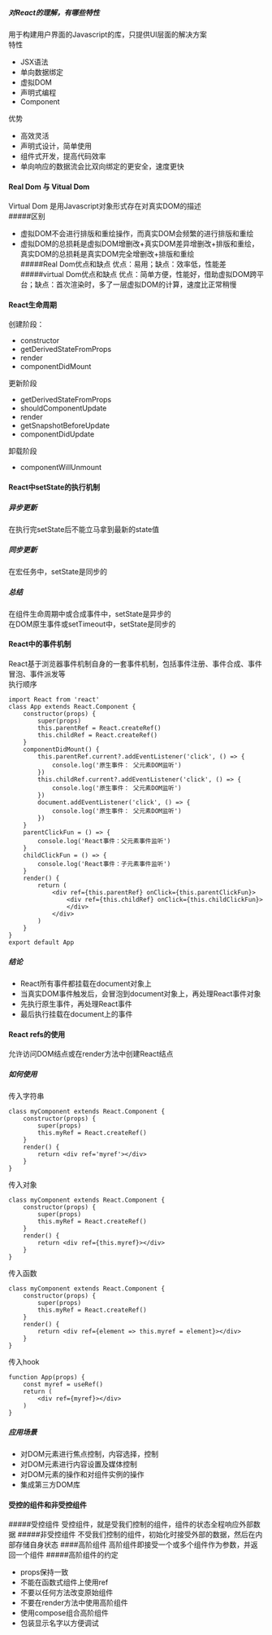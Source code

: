 ##### 对React的理解，有哪些特性
用于构建用户界面的Javascript的库，只提供UI层面的解决方案<br>
特性<br>
- JSX语法
- 单向数据绑定
- 虚拟DOM
- 声明式编程
- Component

优势<br>
- 高效灵活
- 声明式设计，简单使用
- 组件式开发，提高代码效率
- 单向响应的数据流会比双向绑定的更安全，速度更快

#### Real Dom 与 Vitual Dom
Virtual Dom 是用Javascript对象形式存在对真实DOM的描述<br>
#####区别
- 虚拟DOM不会进行排版和重绘操作，而真实DOM会频繁的进行排版和重绘
- 虚拟DOM的总损耗是虚拟DOM增删改+真实DOM差异增删改+排版和重绘，真实DOM的总损耗是真实DOM完全增删改+排版和重绘<br>
#####Real Dom优点和缺点
优点：易用；缺点：效率低，性能差
#####virtual Dom优点和缺点
优点：简单方便，性能好，借助虚拟DOM跨平台；缺点：首次渲染时，多了一层虚拟DOM的计算，速度比正常稍慢
#### React生命周期
创建阶段：
- constructor
- getDerivedStateFromProps
- render
- componentDidMount

更新阶段
- getDerivedStateFromProps
- shouldComponentUpdate
- render
- getSnapshotBeforeUpdate
- componentDidUpdate

卸载阶段
- componentWillUnmount

#### React中setState的执行机制
##### 异步更新
在执行完setState后不能立马拿到最新的state值
##### 同步更新
在宏任务中，setState是同步的
##### 总结
在组件生命周期中或合成事件中，setState是异步的<br>
在DOM原生事件或setTimeout中，setState是同步的<br>

#### React中的事件机制
React基于浏览器事件机制自身的一套事件机制，包括事件注册、事件合成、事件冒泡、事件派发等<br>
执行顺序
    
    import React from 'react'
    class App extends React.Component {
        constructor(props) {
            super(props)
            this.parentRef = React.createRef()
            this.childRef = React.createRef()
        }
        componentDidMount() {
            this.parentRef.current?.addEventListener('click', () => {
                console.log('原生事件： 父元素DOM监听')
            })
            this.childRef.current?.addEventListener('click', () => {
                console.log('原生事件： 父元素DOM监听')
            })
            document.addEventListener('click', () => {
                console.log('原生事件： 父元素DOM监听')
            })
        }
        parentClickFun = () => {
            console.log('React事件：父元素事件监听')
        }
        childClickFun = () => {
            console.log('React事件：子元素事件监听')
        }
        render() {
            return (
                <div ref={this.parentRef} onClick={this.parentClickFun}>
                    <div ref={this.childRef} onClick={this.childClickFun}>
                    </div>
                </div>
            )
        }
    }
    export default App

##### 结论
- React所有事件都挂载在document对象上
- 当真实DOM事件触发后，会冒泡到document对象上，再处理React事件对象
- 先执行原生事件，再处理React事件
- 最后执行挂载在document上的事件

#### React refs的使用
允许访问DOM结点或在render方法中创建React结点
##### 如何使用
传入字符串

    class myComponent extends React.Component {
        constructor(props) {
            super(props)
            this.myRef = React.createRef()
        }
        render() {
            return <div ref='myref'></div>
        }
    }

传入对象

    class myComponent extends React.Component {
        constructor(props) {
            super(props)
            this.myRef = React.createRef()
        }
        render() {
            return <div ref={this.myref}></div>
        }
    }

传入函数
    
    class myComponent extends React.Component {
        constructor(props) {
            super(props)
            this.myRef = React.createRef()
        }
        render() {
            return <div ref={element => this.myref = element}></div>
        }
    }

传入hook
    
    function App(props) {
        const myref = useRef()
        return (
            <div ref={myref}></div>
        )
    }

##### 应用场景
- 对DOM元素进行焦点控制，内容选择，控制
- 对DOM元素进行内容设置及媒体控制
- 对DOM元素的操作和对组件实例的操作
- 集成第三方DOM库

#### 受控的组件和非受控组件
#####受控组件
受控组件，就是受我们控制的组件，组件的状态全程响应外部数据
#####非受控组件
不受我们控制的组件，初始化时接受外部的数据，然后在内部存储自身状态
####高阶组件
高阶组件即接受一个或多个组件作为参数，并返回一个组件
#####高阶组件的约定
- props保持一致
- 不能在函数式组件上使用ref
- 不要以任何方法改变原始组件
- 不要在render方法中使用高阶组件
- 使用compose组合高阶组件
- 包装显示名字以方便调试
  

